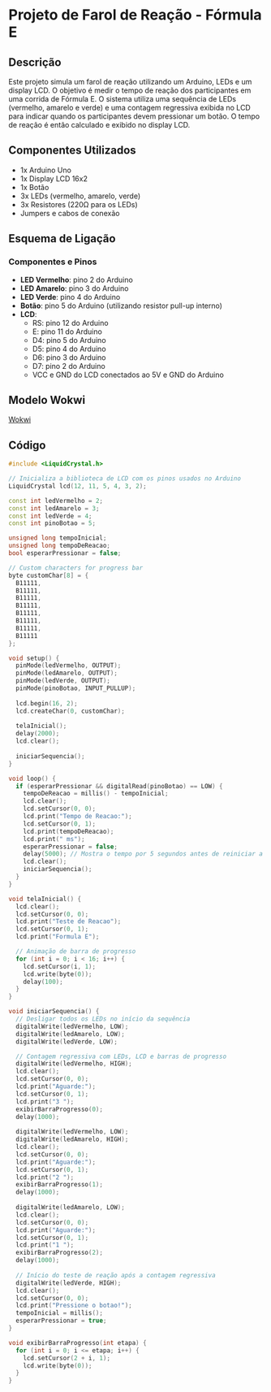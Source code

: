 # Projeto de Farol de Reação - Fórmula E

## Descrição

Este projeto simula um farol de reação utilizando um Arduino, LEDs e um display LCD. O objetivo é medir o tempo de reação dos participantes em uma corrida de Fórmula E. O sistema utiliza uma sequência de LEDs (vermelho, amarelo e verde) e uma contagem regressiva exibida no LCD para indicar quando os participantes devem pressionar um botão. O tempo de reação é então calculado e exibido no display LCD.

## Componentes Utilizados

- 1x Arduino Uno
- 1x Display LCD 16x2
- 1x Botão
- 3x LEDs (vermelho, amarelo, verde)
- 3x Resistores (220Ω para os LEDs)
- Jumpers e cabos de conexão

## Esquema de Ligação

### Componentes e Pinos

- **LED Vermelho**: pino 2 do Arduino
- **LED Amarelo**: pino 3 do Arduino
- **LED Verde**: pino 4 do Arduino
- **Botão**: pino 5 do Arduino (utilizando resistor pull-up interno)
- **LCD**:
  - RS: pino 12 do Arduino
  - E: pino 11 do Arduino
  - D4: pino 5 do Arduino
  - D5: pino 4 do Arduino
  - D6: pino 3 do Arduino
  - D7: pino 2 do Arduino
  - VCC e GND do LCD conectados ao 5V e GND do Arduino

## Modelo Wokwi

[Wokwi](https://wokwi.com/projects/400543340744012801)

## Código

```cpp
#include <LiquidCrystal.h>

// Inicializa a biblioteca de LCD com os pinos usados no Arduino
LiquidCrystal lcd(12, 11, 5, 4, 3, 2);

const int ledVermelho = 2;
const int ledAmarelo = 3;
const int ledVerde = 4;
const int pinoBotao = 5;

unsigned long tempoInicial;
unsigned long tempoDeReacao;
bool esperarPressionar = false;

// Custom characters for progress bar
byte customChar[8] = {
  B11111,
  B11111,
  B11111,
  B11111,
  B11111,
  B11111,
  B11111,
  B11111
};

void setup() {
  pinMode(ledVermelho, OUTPUT);
  pinMode(ledAmarelo, OUTPUT);
  pinMode(ledVerde, OUTPUT);
  pinMode(pinoBotao, INPUT_PULLUP);
  
  lcd.begin(16, 2);
  lcd.createChar(0, customChar);
  
  telaInicial();
  delay(2000);
  lcd.clear();
  
  iniciarSequencia();
}

void loop() {
  if (esperarPressionar && digitalRead(pinoBotao) == LOW) {
    tempoDeReacao = millis() - tempoInicial;
    lcd.clear();
    lcd.setCursor(0, 0);
    lcd.print("Tempo de Reacao:");
    lcd.setCursor(0, 1);
    lcd.print(tempoDeReacao);
    lcd.print(" ms");
    esperarPressionar = false;
    delay(5000); // Mostra o tempo por 5 segundos antes de reiniciar a sequência
    lcd.clear();
    iniciarSequencia();
  }
}

void telaInicial() {
  lcd.clear();
  lcd.setCursor(0, 0);
  lcd.print("Teste de Reacao");
  lcd.setCursor(0, 1);
  lcd.print("Formula E");

  // Animação de barra de progresso
  for (int i = 0; i < 16; i++) {
    lcd.setCursor(i, 1);
    lcd.write(byte(0));
    delay(100);
  }
}

void iniciarSequencia() {
  // Desligar todos os LEDs no início da sequência
  digitalWrite(ledVermelho, LOW);
  digitalWrite(ledAmarelo, LOW);
  digitalWrite(ledVerde, LOW);

  // Contagem regressiva com LEDs, LCD e barras de progresso
  digitalWrite(ledVermelho, HIGH);
  lcd.clear();
  lcd.setCursor(0, 0);
  lcd.print("Aguarde:");
  lcd.setCursor(0, 1);
  lcd.print("3 ");
  exibirBarraProgresso(0);
  delay(1000);
  
  digitalWrite(ledVermelho, LOW);
  digitalWrite(ledAmarelo, HIGH);
  lcd.clear();
  lcd.setCursor(0, 0);
  lcd.print("Aguarde:");
  lcd.setCursor(0, 1);
  lcd.print("2 ");
  exibirBarraProgresso(1);
  delay(1000);
  
  digitalWrite(ledAmarelo, LOW);
  lcd.clear();
  lcd.setCursor(0, 0);
  lcd.print("Aguarde:");
  lcd.setCursor(0, 1);
  lcd.print("1 ");
  exibirBarraProgresso(2);
  delay(1000);
  
  // Início do teste de reação após a contagem regressiva
  digitalWrite(ledVerde, HIGH);
  lcd.clear();
  lcd.setCursor(0, 0);
  lcd.print("Pressione o botao!");
  tempoInicial = millis();
  esperarPressionar = true;
}

void exibirBarraProgresso(int etapa) {
  for (int i = 0; i <= etapa; i++) {
    lcd.setCursor(2 + i, 1);
    lcd.write(byte(0));
  }
}
